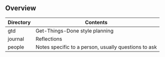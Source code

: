 ## Overview

| Directory | Contents                                                     |
| ---------- | ------------------------------------------------------------ |
| gtd | Get-Things-Done style planning |
| journal | Reflections |
| people | Notes specific to a person, usually questions to ask |
